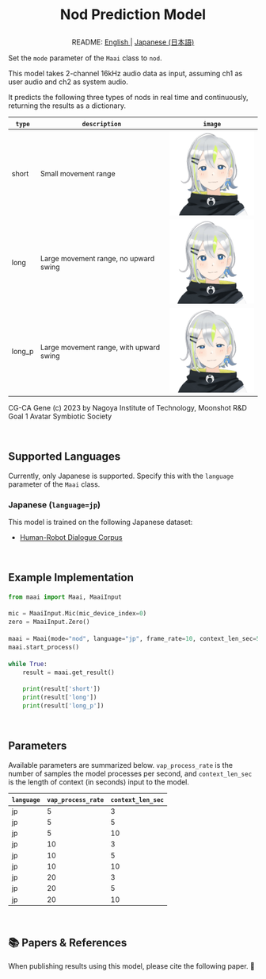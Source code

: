 <h1>
<p align="center">
Nod Prediction Model
</p>
</h1>
<p align="center">
README: <a href="vap_nod.md">English </a> | <a href="vap_nod_JP.md">Japanese (日本語) </a>
</p>

Set the `mode` parameter of the `Maai` class to `nod`.

This model takes 2-channel 16kHz audio data as input, assuming ch1 as user audio and ch2 as system audio.

It predicts the following three types of nods in real time and continuously, returning the results as a dictionary.

<p align="center">

| `type` | `description` | `image` |
| --- | --- | --- |
| short | Small movement range | <img src="../img/short.gif" width="200"> |
| long | Large movement range, no upward swing | <img src="../img/long.gif" width="200"> |
| long_p | Large movement range, with upward swing | <img src="../img/long_p.gif" width="200"> |

CG-CA Gene (c) 2023 by Nagoya Institute of Technology, Moonshot R&D Goal 1 Avatar Symbiotic Society
</p>

</br>

## Supported Languages

Currently, only Japanese is supported.
Specify this with the `language` parameter of the `Maai` class.

### Japanese (`language=jp`)

This model is trained on the following Japanese dataset:
- [Human-Robot Dialogue Corpus]()

</br>

## Example Implementation

```python
from maai import Maai, MaaiInput

mic = MaaiInput.Mic(mic_device_index=0)
zero = MaaiInput.Zero()

maai = Maai(mode="nod", language="jp", frame_rate=10, context_len_sec=5, audio_ch1=mic, audio_ch2=zero,device="cpu")
maai.start_process()

while True:
    result = maai.get_result()

    print(result['short'])
    print(result['long'])
    print(result['long_p'])
```

</br>

## Parameters

Available parameters are summarized below.
`vap_process_rate` is the number of samples the model processes per second, and `context_len_sec` is the length of context (in seconds) input to the model.

| `language` | `vap_process_rate` | `context_len_sec` |
| --- | --- | --- |
| jp | 5 | 3 |
| jp | 5 | 5 |
| jp | 5 | 10 |
| jp | 10 | 3 |
| jp | 10 | 5 |
| jp | 10 | 10 |
| jp | 20 | 3 |
| jp | 20 | 5 |
| jp | 20 | 10 |

<br>

## 📚 Papers & References

When publishing results using this model, please cite the following paper. 🙏